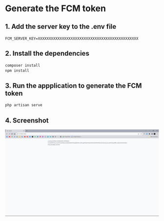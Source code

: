 # Generate the FCM token

## 1. Add the server key to the .env file

```FCM_SERVER_KEY=XXXXXXXXXXXXXXXXXXXXXXXXXXXXXXXXXXXXXXXXXXXXXX```

## 2. Install the dependencies

```bash 
composer install
npm install
```

## 3. Run the appplication to generate the FCM token

```bash
php artisan serve
```

## 4. Screenshot

![img.png](img.png)

